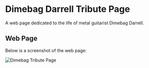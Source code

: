# Dimebag Darrell Tribute Page
A web page dedicated to the life of metal guitarist Dimebag Darrell.

## Web Page
Below is a screenshot of the web page:

![Dimebag Tribute Page](https://user-images.githubusercontent.com/97514020/154038054-948eecef-8c20-45d8-901a-4008e4fab3ab.png)
